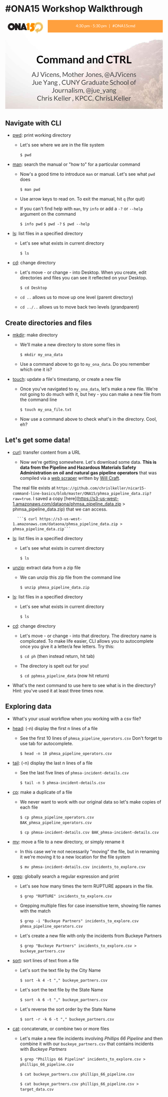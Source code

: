 #ONA15 Workshop Walkthrough
=============================

![](/ONA15/ONA_15_Session_Cover_Slide.png)

## Navigate with CLI

* [pwd](http://www.compciv.org/unix-tools/#pwd): print working directory

    * Let's see where we are in the file system

        ```$ pwd```

* [man](http://www.compciv.org/unix-tools/#man): search the manual or "how to" for a particular command

    * Now's a good time to introduce ```man``` or manual. Let's see what ```pwd``` does

        ```$ man pwd```

    * Use arrow keys to read on. To exit the manual, hit ```q``` (for quit)

    * If you can't find help with ```man```, try ```info``` or add a ```-?``` or ```--help``` argument on the command

        ```$ info pwd```
        ```$ pwd -?```
        ```$ pwd --help```

* [ls](http://www.compciv.org/unix-tools/#ls): list files in a specified directory

    * Let's see what exists in current directory

        ```$ ls```

* [cd](http://www.compciv.org/unix-tools/#cd): change directory

    * Let's move - or change - into Desktop. When you create, edit directories and files you can see it reflected on your Desktop.

        ```$ cd Desktop```

    * ```cd ..``` allows us to move up one level (parent directory)
    * ```cd ../..``` allows us to move back two levels (grandparent)

## Create directories and files

* [mkdir](http://www.compciv.org/unix-tools/#mkdir): make directory

    * We'll make a new directory to store some files in

        ```$ mkdir my_ona_data```

    * Use a command above to go to `my_ona_data`. Do you remember which one it is?


* [touch](http://www.compciv.org/unix-tools/#touch): update a file's timestamp, or create a new file

    * Once you've navigated to `my_ona_data`, let's make a new file. We're not going to do much with it, but hey - you can make a new file from the command line

        ```$ touch my_ona_file.txt```

    * Now use a command above to check what's in the directory. Cool, eh?

## Let's get some data!

* [curl](http://www.compciv.org/unix-tools/#curl): transfer content from a URL

    * Now we're getting somewhere. Let's download some data. **This is data from the Pipeline and Hazardous Materials Safety Administration on oil and natural gas pipeline operators** that was compiled via a [web scraper](https://github.com/SCPR/kpcc-data-team/tree/master/tools-and-scripts/pull-us-pipeline-operators) written by [Will Craft](https://twitter.com/craftworksxyz).

     The real file exists at ```https://github.com/chrislkeller/nicar15-command-line-basics/blob/master/ONA15/phmsa_pipeline_data.zip?raw=true```. I saved a copy [here](https://s3-us-west-1.amazonaws.com/dataona/phmsa_pipeline_data.zip > phmsa_pipeline_data.zip) that we can access.

        ```$ curl https://s3-us-west-1.amazonaws.com/dataona/phmsa_pipeline_data.zip > phmsa_pipeline_data.zip```

* [ls](http://www.compciv.org/unix-tools/#ls): list files in a specified directory

    * Let's see what exists in current directory

        ```$ ls```

* [unzip](http://www.compciv.org/unix-tools/#unzip): extract data from a zip file

    * We can unzip this zip file from the command line

        ```$ unzip phmsa_pipeline_data.zip```

* [ls](http://www.compciv.org/unix-tools/#ls): list files in a specified directory

    * Let's see what exists in current directory

        ```$ ls```

* [cd](http://www.compciv.org/unix-tools/#cd): change directory

    * Let's move - or change - into that directory. The directory name is complicated. To make life easier, CLI allows you to autocomplete once you give it a letter/a few letters. Try this:

        ```$ cd ph``` (then instead return, hit tab)

    * The directory is spelt out for you!

        ```$ cd pphmsa_pipeline_data``` (now hit return)

* What's the next command to use here to see what is in the directory? Hint: you've used it at least three times now.

## Exploring data

* What's your usual workflow when you working with a csv file?

* [head](http://www.compciv.org/unix-tools/#head): (-n) display the first n lines of a file

    * See the first 10 lines of ```phmsa_pipeline_operators.csv``` Don't forget to use tab for autocomplete.

        ```$ head -n 10 phmsa_pipeline_operators.csv```

* [tail](http://www.compciv.org/unix-tools/#tail): (-n) display the last n lines of a file

    * See the last five lines of ```phmsa-incident-details.csv```

        ```$ tail -n 5 phmsa-incident-details.csv```

* [cp](http://www.compciv.org/unix-tools/#cp): make a duplicate of a file

    * We never want to work with our original data so let's make copies of each file

        ```$ cp phmsa_pipeline_operators.csv BAK_phmsa_pipeline_operators.csv```

        ```$ cp phmsa-incident-details.csv BAK_phmsa-incident-details.csv```

* [mv](http://www.compciv.org/unix-tools/#mv): move a file to a new directory, or simply rename it

    * In this case we're not necessarily "moving" the file, but in renaming it we're moving it to a new location for the file system

        ```$ mv phmsa-incident-details.csv incidents_to_explore.csv```

* [grep](http://www.compciv.org/unix-tools/#grep): globally search a regular expression and print

    * Let's see how many times the term RUPTURE appears in the file.

        ```$ grep "RUPTURE" incidents_to_explore.csv```

    * Grepping multiple files for case insensitive term, showing file names with the match

        ```$ grep -i "Buckeye Partners" incidents_to_explore.csv phmsa_pipeline_operators.csv```

    * Let's create a new file with only the incidents from Buckeye Partners

        ```$ grep "Buckeye Partners" incidents_to_explore.csv > buckeye_partners.csv```

* [sort](http://www.compciv.org/unix-tools/#sort): sort lines of text from a file

    * Let's sort the text file by the City Name

        ```$ sort -k 4 -t "," buckeye_partners.csv```

    * Let's sort the text file by the State Name

        ```$ sort -k 6 -t "," buckeye_partners.csv```

    * Let's reverse the sort order by the State Name

        ```$ sort -r -k 6 -t "," buckeye_partners.csv```

* [cat](http://www.compciv.org/unix-tools/#cat): concatenate, or combine two or more files

    * Let's make a new file incidents involving *Phillips 66 Pipeline* and then combine it with our ```buckeye_partners.csv``` that contains incidents with *Buckeye Partners*

        ```$ grep "Phillips 66 Pipeline" incidents_to_explore.csv > phillips_66_pipeline.csv```

        ```$ cat buckeye_partners.csv phillips_66_pipeline.csv```

        ```$ cat buckeye_partners.csv phillips_66_pipeline.csv > target_data.csv```
